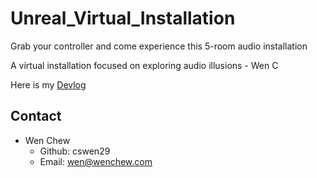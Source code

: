 # Unreal_Virtual_Installation
 
 Grab your controller and come experience this 5-room audio installation 
 
 A virtual installation focused on exploring audio illusions - Wen C

Here is my [Devlog](/Documents/)

## Contact
- Wen Chew
    - Github: cswen29
    - Email: wen@wenchew.com 
    
